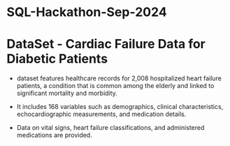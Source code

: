 # SQL-Hackathon-Sep-2024

# DataSet - Cardiac Failure Data for Diabetic Patients

* dataset features healthcare records for 2,008 hospitalized heart failure patients, a condition that is common among the elderly and linked to significant mortality and morbidity.

* It includes 168 variables such as demographics, clinical characteristics, echocardiographic measurements, and medication details.

* Data on vital signs, heart failure classifications, and administered medications are provided.

